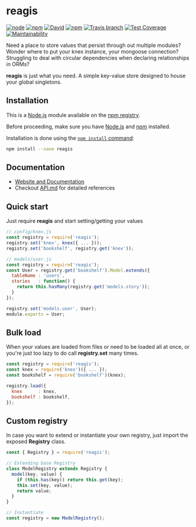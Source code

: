 # reagis

[![node](https://img.shields.io/node/v/reagis.svg)](https://www.npmjs.com/package/reagis)
[![npm](https://img.shields.io/npm/v/reagis.svg)](https://www.npmjs.com/package/reagis)
[![David](https://img.shields.io/david/rocketspacer/reagis.svg)](https://david-dm.org/rocketspacer/reagis)
[![npm](https://img.shields.io/npm/dm/reagis.svg)](https://www.npmjs.com/package/reagis)
[![Travis branch](https://img.shields.io/travis/rocketspacer/reagis.svg)](https://travis-ci.org/rocketspacer/reagis)
[![Test Coverage](https://api.codeclimate.com/v1/badges/6ada66d073f2b8d81ca6/test_coverage)](https://codeclimate.com/github/rocketspacer/reagis/test_coverage)
[![Maintainability](https://api.codeclimate.com/v1/badges/6ada66d073f2b8d81ca6/maintainability)](https://codeclimate.com/github/rocketspacer/reagis/maintainability)

Need a place to store values that persist through out multiple modules? Wonder where to put your knex instance, your mongoose connection? Struggling to deal with circular dependencies when declaring relationships in ORMs?

**reagis** is just what you need. A simple key-value store designed to house your global singletons.

## Installation

This is a [Node.js](https://nodejs.org/en) module available on the
[npm registry](https://www.npmjs.com/reagis).

Before proceeding, make sure you have [Node.js](https://nodejs.org/en/download) and [npm](https://www.npmjs.com) installed.

Installation is done using the
[`npm install` command](https://docs.npmjs.com/getting-started/installing-npm-packages-locally):

```bash
npm install --save reagis
```

## Documentation

* [Website and Documentation](https://nmtuan.space/reagis)
* Checkout [API.md](https://github.com/rocketspacer/reagis/blob/master/API.md) for detailed references

## Quick start

Just require **reagis** and start setting/getting your values

```javascript
// config/knex.js
const registry = require('reagis');
registry.set('knex', knex({ ... }));
registry.set('bookshelf', registry.get('knex'));

// models/user.js
const registry = require('reagis');
const User = registry.get('bookshelf').Model.extends({
  tableName : 'users',
  stories   : function() {
    return this.hasMany(registry.get('models.story'));
  }
});

registry.set('models.user', User);
module.exports = User;
```

## Bulk load

When your values are loaded from files or need to be loaded all at once, or you're just too lazy to do call **registry.set** many times.

```javascript
const registry = require('reagis');
const knex = require('knex')({ ... });
const bookshelf = require('bookshelf')(knex);

registry.load({
  knex      : knex,
  bookshelf : bookshelf,
});
```

## Custom registry

In case you want to extend or instantiate your own registry, just import the exposed **Registry** class.

```javascript
const { Registry } = require('reagis');

// Extending base Registry
class ModelRegistry extends Registry {
  model(key, value) {
    if (this.has(key)) return this.get(key);
    this.set(key, value);
    return value;
  }
}

// Instantiate
const registry = new ModelRegistry();
```
